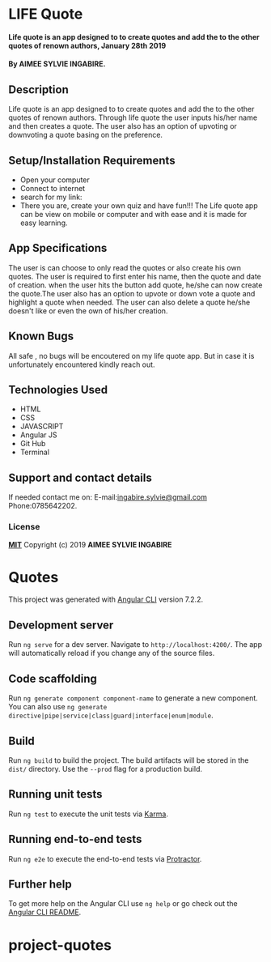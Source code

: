 # LIFE Quote

#### Life quote is an app designed to to create quotes and add the to the other quotes of renown authors, January 28th 2019

#### By **AIMEE SYLVIE INGABIRE.**

## Description

Life quote is an app designed to to create quotes and add the to the other quotes of renown authors. Through life quote the user inputs his/her name and then creates a quote. The user also has an option of upvoting or downvoting a quote basing on the preference.

## Setup/Installation Requirements

- Open your computer
- Connect to internet
- search for my link:
- There you are, create your own quiz and have fun!!!
  The Life quote app can be view on mobile or computer and with ease and it is made for easy learning.

## App Specifications

The user is can choose to only read the quotes or also create his own quotes. The user is required to first enter his name, then the quote and date of creation. when the user hits the button add quote, he/she can now create the quote.The user also has an option to upvote or down vote a quote and highlight a quote when needed. The user can also delete a quote he/she doesn't like or even the own of his/her creation.

## Known Bugs

All safe , no bugs will be encoutered on my life quote app. But in case it is unfortunately encountered kindly reach out.

## Technologies Used

- HTML
- CSS
- JAVASCRIPT
- Angular JS
- Git Hub
- Terminal

## Support and contact details

If needed contact me on:
E-mail:ingabire.sylvie@gmail.com
Phone:0785642202.

### License

**[MIT](http://choosealisence.com/licenses/mit/)**
Copyright (c) 2019 **AIMEE SYLVIE INGABIRE**

# Quotes

This project was generated with [Angular CLI](https://github.com/angular/angular-cli) version 7.2.2.

## Development server

Run `ng serve` for a dev server. Navigate to `http://localhost:4200/`. The app will automatically reload if you change any of the source files.

## Code scaffolding

Run `ng generate component component-name` to generate a new component. You can also use `ng generate directive|pipe|service|class|guard|interface|enum|module`.

## Build

Run `ng build` to build the project. The build artifacts will be stored in the `dist/` directory. Use the `--prod` flag for a production build.

## Running unit tests

Run `ng test` to execute the unit tests via [Karma](https://karma-runner.github.io).

## Running end-to-end tests

Run `ng e2e` to execute the end-to-end tests via [Protractor](http://www.protractortest.org/).

## Further help

To get more help on the Angular CLI use `ng help` or go check out the [Angular CLI README](https://github.com/angular/angular-cli/blob/master/README.md).
# project-quotes
